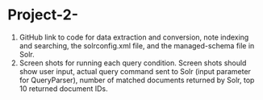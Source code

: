 # Project-2-
1.	GitHub link to code for data extraction and conversion, note indexing and searching, the solrconfig.xml file, and the managed-schema file in Solr.
2.	Screen shots for running each query condition. Screen shots should show user input, actual query command sent to Solr (input parameter for QueryParser), number of matched documents returned by Solr, top 10 returned document IDs.
